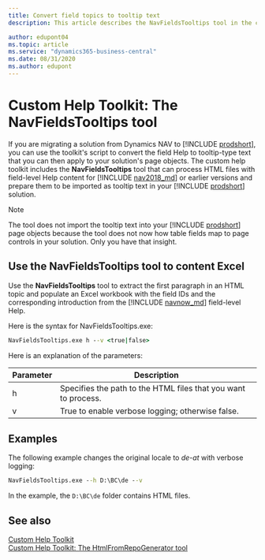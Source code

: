 ```yaml
---
title: Convert field topics to tooltip text 
description: This article describes the NavFieldsTooltips tool in the custom help toolkit for Business Central. 

author: edupont04
ms.topic: article
ms.service: "dynamics365-business-central"
ms.date: 08/31/2020
ms.author: edupont
---
```


# Custom Help Toolkit: The NavFieldsTooltips tool

If you are migrating a solution from Dynamics NAV to [!INCLUDE [prodshort](../developer/includes/prodshort.md)], you can use the toolkit's script to convert the field Help to tooltip-type text that you can then apply to your solution's page objects. The custom help toolkit includes the **NavFieldsTooltips** tool that can process HTML files with field-level Help content for [!INCLUDE [nav2018_md](../developer/includes/nav2018_md.md)] or earlier versions and prepare them to be imported as tooltip text in your [!INCLUDE [prodshort](../developer/includes/prodshort.md)] solution.  

> [!NOTE]
> The tool does not import the tooltip text into your [!INCLUDE [prodshort](../developer/includes/prodshort.md)] page objects because the tool does not now how table fields map to page controls in your solution. Only you have that insight.  

## <a name="htmllocale"></a>Use the NavFieldsTooltips tool to content Excel

Use the **NavFieldsTooltips** tool to extract the first paragraph in an HTML topic and populate an Excel workbook with the field IDs and the corresponding introduction from the [!INCLUDE [navnow_md](../developer/includes/navnow_md.md)] field-level Help.

Here is the syntax for NavFieldsTooltips.exe:  

```cmd
NavFieldsTooltips.exe h --v <true|false>
```

Here is an explanation of the parameters:

|Parameter   |Description  |
|------------|-------------|
|h|Specifies the path to the HTML files that you want to process. |
|v|True to enable verbose logging; otherwise false.|

## Examples

The following example changes the original locale to *de-at* with verbose logging:

```cmd
NavFieldsTooltips.exe --h D:\BC\de --v
```

In the example, the `D:\BC\de` folder contains HTML files.  

## See also

[Custom Help Toolkit](custom-help-toolkit.md)  
[Custom Help Toolkit: The HtmlFromRepoGenerator tool](custom-help-toolkit-HtmlFromRepoGenerator.md)  
